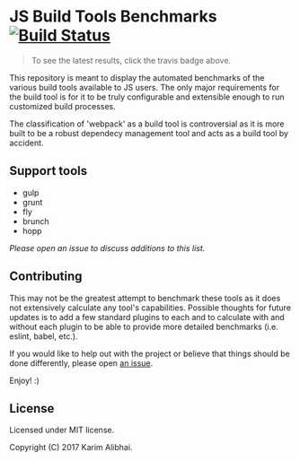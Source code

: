 # JS Build Tools Benchmarks [![Build Status](https://travis-ci.org/karimsa/buildjs-benchmarks.svg?branch=master)](https://travis-ci.org/karimsa/buildjs-benchmarks)

> To see the latest results, click the travis badge above.

This repository is meant to display the automated benchmarks
of the various build tools available to JS users. The only major
requirements for the build tool is for it to be truly configurable
and extensible enough to run customized build processes.

The classification of 'webpack' as a build tool is controversial
as it is more built to be a robust dependecy management tool and
acts as a build tool by accident.

## Support tools

 - gulp
 - grunt
 - fly
 - brunch
 - hopp

*Please open an issue to discuss additions to this list.*

## Contributing

This may not be the greatest attempt to benchmark these tools as
it does not extensively calculate any tool's capabilities. Possible
thoughts for future updates is to add a few standard plugins to each
and to calculate with and without each plugin to be able to provide
more detailed benchmarks (i.e. eslint, babel, etc.).

If you would like to help out with the project or believe that things
should be done differently, please open [an issue](issues).

Enjoy! :)

## License

Licensed under MIT license.

Copyright (C) 2017 Karim Alibhai.
